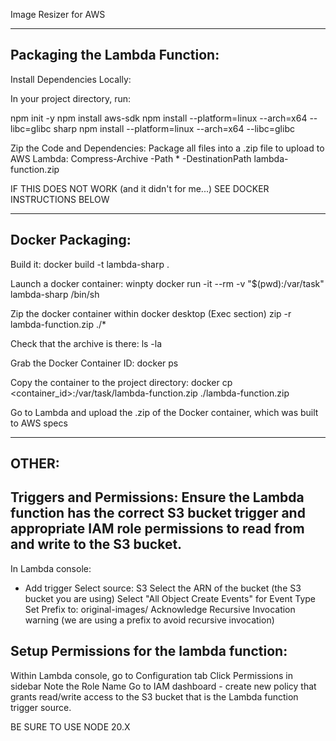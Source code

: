 Image Resizer for AWS

-----------------------------------------------
Packaging the Lambda Function:
-----------------------------------------------

Install Dependencies Locally:

In your project directory, run:

npm init -y
npm install aws-sdk
npm install --platform=linux --arch=x64 --libc=glibc sharp
npm install --platform=linux --arch=x64 --libc=glibc

Zip the Code and Dependencies: Package all files into a .zip file to upload to AWS Lambda:
Compress-Archive -Path * -DestinationPath lambda-function.zip

IF THIS DOES NOT WORK (and it didn't for me...) SEE DOCKER INSTRUCTIONS BELOW

---------------------
Docker Packaging:
---------------------
Build it:
docker build -t lambda-sharp .

Launch a docker container:
winpty docker run -it --rm -v "$(pwd):/var/task" lambda-sharp /bin/sh

Zip the docker container within docker desktop (Exec section)
zip -r lambda-function.zip ./*

Check that the archive is there:
ls -la

Grab the Docker Container ID:
docker ps

Copy the container to the project directory:
docker cp <container_id>:/var/task/lambda-function.zip ./lambda-function.zip

Go to Lambda and upload the .zip of the Docker container, which was built to AWS specs


-------
OTHER:
-------

Triggers and Permissions: Ensure the Lambda function has the correct S3 bucket trigger and appropriate IAM role permissions to read from and write to the S3 bucket.
----------------------------
In Lambda console:
+ Add trigger
Select source: S3
Select the ARN of the bucket (the S3 bucket you are using)
Select "All Object Create Events" for Event Type
Set Prefix to: original-images/
Acknowledge Recursive Invocation warning (we are using a prefix to avoid recursive invocation)


Setup Permissions for the lambda function:
-----------------------------
Within Lambda console, go to Configuration tab
Click Permissions in sidebar
Note the Role Name
Go to IAM dashboard - create new policy that grants read/write access to the S3 bucket that is the Lambda function trigger source.


BE SURE TO USE NODE 20.X 